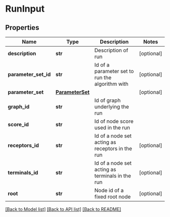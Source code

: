 # RunInput

## Properties
Name | Type | Description | Notes
------------ | ------------- | ------------- | -------------
**description** | **str** | Description of run | [optional] 
**parameter_set_id** | **str** | Id of a parameter set to run the algorithm with | [optional] 
**parameter_set** | [**ParameterSet**](ParameterSet.md) |  | [optional] 
**graph_id** | **str** | Id of graph underlying the run | 
**score_id** | **str** | Id of node score used in the run | 
**receptors_id** | **str** | Id of a node set acting as receptors in the run | [optional] 
**terminals_id** | **str** | Id of a node set acting as terminals in the run | [optional] 
**root** | **str** | Node id of a fixed root node | [optional] 

[[Back to Model list]](../README.md#documentation-for-models) [[Back to API list]](../README.md#documentation-for-api-endpoints) [[Back to README]](../README.md)


